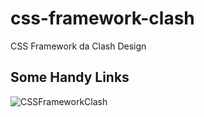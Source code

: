 # css-framework-clash
CSS Framework da Clash Design

## Some Handy Links

![CSSFrameworkClash](http://celsoferreira.com.br/cssclash/images/logo-clash-github.png)



